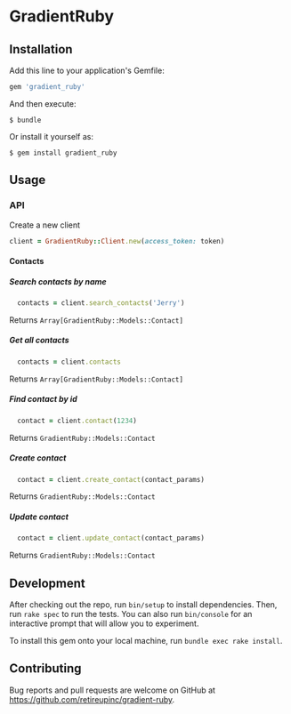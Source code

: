 # GradientRuby

## Installation

Add this line to your application's Gemfile:

```ruby
gem 'gradient_ruby'
```

And then execute:

    $ bundle

Or install it yourself as:

    $ gem install gradient_ruby

## Usage

### API

Create a new client

```ruby
client = GradientRuby::Client.new(access_token: token)
```

#### Contacts

##### Search contacts by name

```ruby
  contacts = client.search_contacts('Jerry')
```

Returns `Array[GradientRuby::Models::Contact]`

##### Get all contacts

```ruby
  contacts = client.contacts
```

Returns `Array[GradientRuby::Models::Contact]`

##### Find contact by id

```ruby
  contact = client.contact(1234)
```

Returns `GradientRuby::Models::Contact`

##### Create contact

```ruby
  contact = client.create_contact(contact_params)
```

Returns `GradientRuby::Models::Contact`

##### Update contact

```ruby
  contact = client.update_contact(contact_params)
```

Returns `GradientRuby::Models::Contact`

## Development

After checking out the repo, run `bin/setup` to install dependencies. Then, run `rake spec` to run the tests. You can also run `bin/console` for an interactive prompt that will allow you to experiment.

To install this gem onto your local machine, run `bundle exec rake install`.

## Contributing

Bug reports and pull requests are welcome on GitHub at https://github.com/retireupinc/gradient-ruby.
